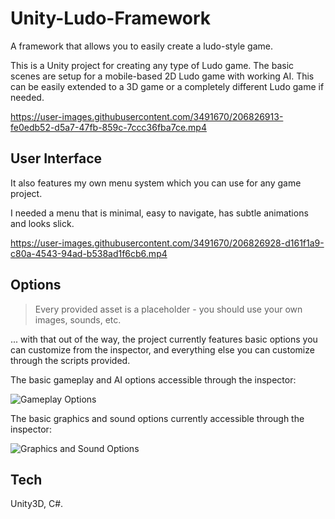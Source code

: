 
# Unity-Ludo-Framework

A framework that allows you to easily create a ludo-style game.

This is a Unity project for creating any type of Ludo game. The basic scenes are setup for a mobile-based 2D Ludo game with working AI. This can be easily extended to a 3D game or a completely different Ludo game if needed.

https://user-images.githubusercontent.com/3491670/206826913-fe0edb52-d5a7-47fb-859c-7ccc36fba7ce.mp4

## User Interface

It also features my own menu system which you can use for any game project.

I needed a menu that is minimal, easy to navigate, has subtle animations and looks slick.

https://user-images.githubusercontent.com/3491670/206826928-d161f1a9-c80a-4543-94ad-b538ad1f6cb6.mp4

## Options

> Every provided asset is a placeholder - you should use your own images, sounds, etc.

... with that out of the way, the project currently features basic options you can customize from the inspector, and everything else you can customize through the scripts provided.

The basic gameplay and AI options accessible through the inspector:

![Gameplay Options](https://user-images.githubusercontent.com/3491670/206826836-9a1256d6-969f-4648-baad-5b4d47967f42.JPG)

The basic graphics and sound options currently accessible through the inspector:

![Graphics and Sound Options](https://user-images.githubusercontent.com/3491670/206826841-706631a7-af5b-4f9f-9e13-5982e2f15829.JPG)

## Tech

Unity3D, C#.
